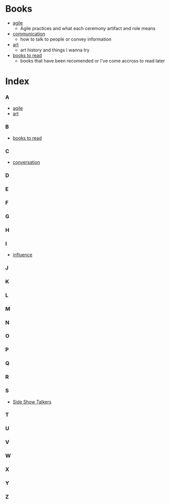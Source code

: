 

# Books

- [agile](/agile)
  - Agile practices and what each ceremony artifact and role means
- [communication](/communication)
  - how to talk to people or convey information
- [art](/art)
  - art history and things I wanna try
- [books to read](/toRead)
  - books that have been recomended or I've come accross to read later




# Index
### A
* [agile](/agile)
* [art](/art)

### B
* [books to read](/toRead)

### C
* [conversation](/conversation)

### D

### E

### F

### G

### H

### I
* [influence](/influence)

### J

### K

### L

### M

### N

### O

### P

### Q

### R

### S
* [Side Show Talkers](/talkers)

### T

### U

### V

### W

### X

### Y

### Z

